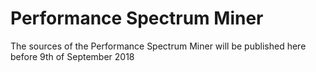 # Performance Spectrum Miner
The sources of the Performance Spectrum Miner will be published here before 9th of September 2018

